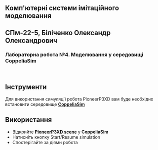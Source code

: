 ## Комп'ютерні системи імітаційного моделювання
## СПм-22-5, **Біліченко Олександр Олександрович**
### Лабораторна робота №**4**. Моделювання у середовищі CoppeliaSim

<br>

## Інструменти

Для використання симуляції робота PioneerP3XD вам буде необхідно встановити середовище [**CoppeliaSim**](https://www.coppeliarobotics.com/downloads)

## Використання

- Відкрийте [**PioneerP3XD scene**](./Lab4-lua.tt.ttt) у **CoppeliaSim**
- Натисніть кнопку Start/Resume simulation
- Спостерігайте за діями робота
